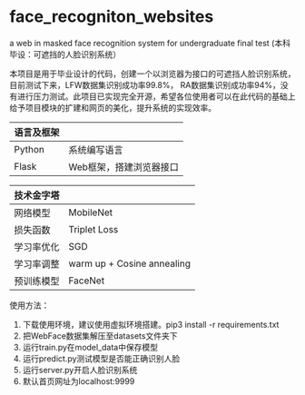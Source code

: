 # face_recogniton_websites
a web in masked face recognition system for undergraduate final test (本科毕设：可遮挡的人脸识别系统）


本项目是用于毕业设计的代码，创建一个以浏览器为接口的可遮挡人脸识别系统，目前测试下来，LFW数据集识别成功率99.8%， RA数据集识别成功率94%，没有进行压力测试。此项目已实现完全开源，希望各位使用者可以在此代码的基础上给予项目模块的扩建和网页的美化，提升系统的实现效率。


| 语言及框架  |   |
| :----  | :----  |
| Python  |  系统编写语言 |
| Flask | Web框架，搭建浏览器接口 |

|  技术金字塔   |   |
|  :----  | :----  |
| 网络模型  | MobileNet |
| 损失函数 | Triplet Loss |
| 学习率优化 | SGD |
| 学习率调整 | warm up + Cosine annealing |
| 预训练模型 | FaceNet  |

使用方法：

1. 下载使用环境，建议使用虚拟环境搭建。pip3 install -r requirements.txt
2. 把WebFace数据集解压至datasets文件夹下
3. 运行train.py在model_data中保存模型
4. 运行predict.py测试模型是否能正确识别人脸
5. 运行server.py开启人脸识别系统
6. 默认首页网址为localhost:9999
